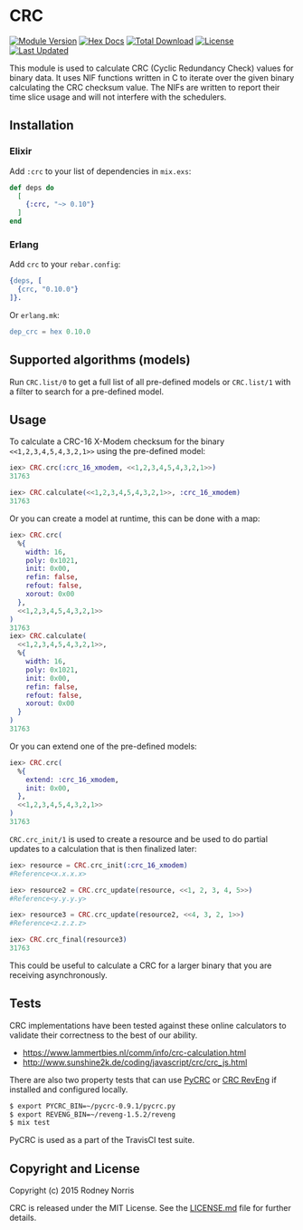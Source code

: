 # CRC

[![Module Version](https://img.shields.io/hexpm/v/crc.svg)](https://hex.pm/packages/crc)
[![Hex Docs](https://img.shields.io/badge/hex-docs-lightgreen.svg)](https://hexdocs.pm/crc/)
[![Total Download](https://img.shields.io/hexpm/dt/crc.svg)](https://hex.pm/packages/crc)
[![License](https://img.shields.io/hexpm/l/crc.svg)](https://github.com/TattdCodeMonkey/crc/blob/master/LICENSE)
[![Last Updated](https://img.shields.io/github/last-commit/TattdCodeMonkey/crc.svg)](https://github.com/TattdCodeMonkey/crc/commits/master)

This module is used to calculate CRC (Cyclic Redundancy Check) values for binary data. It uses NIF functions written in C to iterate over the given binary calculating the CRC checksum value. The NIFs are written to report their time slice usage and will not interfere with the schedulers.

## Installation

### Elixir

Add `:crc` to your list of dependencies in `mix.exs`:

```elixir
def deps do
  [
    {:crc, "~> 0.10"}
  ]
end
```

### Erlang

Add `crc` to your `rebar.config`:

```erlang
{deps, [
  {crc, "0.10.0"}
]}.
```

Or `erlang.mk`:

```erlang
dep_crc = hex 0.10.0
```

## Supported algorithms (models)

Run `CRC.list/0` to get a full list of all pre-defined models or `CRC.list/1` with a filter to search for a pre-defined model.

## Usage

To calculate a CRC-16 X-Modem checksum for the binary `<<1,2,3,4,5,4,3,2,1>>` using the pre-defined model:

```elixir
iex> CRC.crc(:crc_16_xmodem, <<1,2,3,4,5,4,3,2,1>>)
31763

iex> CRC.calculate(<<1,2,3,4,5,4,3,2,1>>, :crc_16_xmodem)
31763
```

Or you can create a model at runtime, this can be done with a map:

```elixir
iex> CRC.crc(
  %{
    width: 16,
    poly: 0x1021,
    init: 0x00,
    refin: false,
    refout: false,
    xorout: 0x00
  },
  <<1,2,3,4,5,4,3,2,1>>
)
31763
iex> CRC.calculate(
  <<1,2,3,4,5,4,3,2,1>>,
  %{
    width: 16,
    poly: 0x1021,
    init: 0x00,
    refin: false,
    refout: false,
    xorout: 0x00
  }
)
31763
```

Or you can extend one of the pre-defined models:

```elixir
iex> CRC.crc(
  %{
    extend: :crc_16_xmodem,
    init: 0x00,
  },
  <<1,2,3,4,5,4,3,2,1>>
)
31763
```

`CRC.crc_init/1` is used to create a resource and be used to do partial updates to a calculation that is then finalized later:

```elixir
iex> resource = CRC.crc_init(:crc_16_xmodem)
#Reference<x.x.x.x>

iex> resource2 = CRC.crc_update(resource, <<1, 2, 3, 4, 5>>)
#Reference<y.y.y.y>

iex> resource3 = CRC.crc_update(resource2, <<4, 3, 2, 1>>)
#Reference<z.z.z.z>

iex> CRC.crc_final(resource3)
31763
```

This could be useful to calculate a CRC for a larger binary that you are receiving asynchronously.

## Tests

CRC implementations have been tested against these online calculators to validate their correctness to the best of our ability.

-  https://www.lammertbies.nl/comm/info/crc-calculation.html
-  http://www.sunshine2k.de/coding/javascript/crc/crc_js.html

There are also two property tests that can use [PyCRC](https://github.com/tpircher/pycrc) or [CRC RevEng](https://sourceforge.net/projects/reveng/) if installed and configured locally.

```bash
$ export PYCRC_BIN=~/pycrc-0.9.1/pycrc.py
$ export REVENG_BIN=~/reveng-1.5.2/reveng
$ mix test
```

PyCRC is used as a part of the TravisCI test suite.

## Copyright and License

Copyright (c) 2015 Rodney Norris

CRC is released under the MIT License. See the [LICENSE.md](./LICENSE.md) file
for further details.
